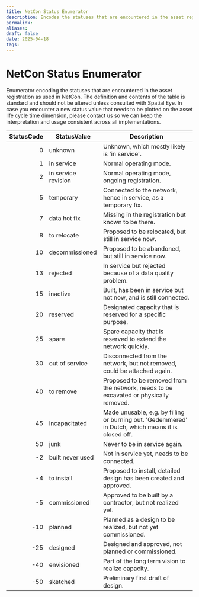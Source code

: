 ```yaml
---
title: NetCon Status Enumerator
description: Encodes the statuses that are encountered in the asset registration as used in NetCon.
permalink: 
aliases: 
draft: false
date: 2025-04-18
tags: 
---
```

# NetCon Status Enumerator

Enumerator encoding the statuses that are encountered in the asset registration as used in NetCon.
The definition and contents of the table is standard and should not be altered unless consulted with Spatial Eye. In case you encounter a new status value that needs to be plotted on the asset life cycle time dimension, please contact us so we can keep the interpretation and usage consistent across all implementations.

| StatusCode | StatusValue         | Description                                                                                         |
| ---------: | ------------------- | --------------------------------------------------------------------------------------------------- |
|          0 | unknown             | Unknown, which mostly likely is 'in service'.                                                       |
|          1 | in service          | Normal operating mode.                                                                              |
|          2 | in service revision | Normal operating mode, ongoing registration.                                                        |
|          5 | temporary           | Connected to the network, hence in service, as a temporary fix.                                     |
|          7 | data hot fix        | Missing in the registration but known to be there.                                                  |
|          8 | to relocate         | Proposed to be relocated, but still in service now.                                                 |
|         10 | decommissioned      | Proposed to be abandoned, but still in service now.                                                 |
|         13 | rejected            | In service but rejected because of a data quality problem.                                          |
|         15 | inactive            | Built, has been in service but not now, and is still connected.                                     |
|         20 | reserved            | Designated capacity that is reserved for a specific purpose.                                        |
|         25 | spare               | Spare capacity that is reserved to extend the network quickly.                                      |
|         30 | out of service      | Disconnected from the network, but not removed, could be attached again.                            |
|         40 | to remove           | Proposed to be removed from the network, needs to be excavated or physically removed.               |
|         45 | incapacitated       | Made unusable, e.g. by filling or burning out. 'Gedemmered' in Dutch, which means it is closed off. |
|         50 | junk                | Never to be in service again.                                                                       |
|         -2 | built never used    | Not in service yet, needs to be connected.                                                          |
|         -4 | to install          | Proposed to install, detailed design has been created and approved.                                 |
|         -5 | commissioned        | Approved to be built by a contractor, but not realized yet.                                         |
|        -10 | planned             | Planned as a design to be realized, but not yet commissioned.                                       |
|        -25 | designed            | Designed and approved, not planned or commissioned.                                                 |
|        -40 | envisioned          | Part of the long term vision to realize capacity.                                                   |
|        -50 | sketched            | Preliminary first draft of design.                                                                  |


